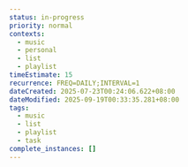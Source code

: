 ```yaml
---
status: in-progress
priority: normal
contexts:
  - music
  - personal
  - list
  - playlist
timeEstimate: 15
recurrence: FREQ=DAILY;INTERVAL=1
dateCreated: 2025-07-23T00:24:06.622+08:00
dateModified: 2025-09-19T00:33:35.281+08:00
tags:
  - music
  - list
  - playlist
  - task
complete_instances: []
---
```


